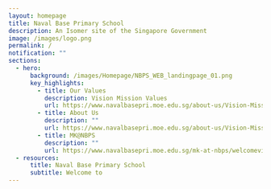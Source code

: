 ```yaml
---
layout: homepage
title: Naval Base Primary School
description: An Isomer site of the Singapore Government
image: /images/logo.png
permalink: /
notification: ""
sections:
  - hero:
      background: /images/Homepage/NBPS_WEB_landingpage_01.png
      key_highlights:
        - title: Our Values
          description: Vision Mission Values
          url: https://www.navalbasepri.moe.edu.sg/about-us/Vision-Mission-Values/
        - title: About Us
          description: ""
          url: https://www.navalbasepri.moe.edu.sg/about-us/Vision-Mission-Values/
        - title: MK@NBPS
          description: ""
          url: https://www.navalbasepri.moe.edu.sg/mk-at-nbps/welcomevideo/
  - resources:
      title: Naval Base Primary School
      subtitle: Welcome to
---
```

